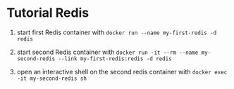 # Tutorial Redis

1. start first Redis container with 
`docker run --name my-first-redis -d redis`

2. start second Redis container with
`docker run -it --rm --name my-second-redis --link my-first-redis:redis -d redis`

3. open an interactive shell on the second redis container with
`docker exec -it my-second-redis sh`